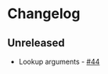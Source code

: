 # Changelog

## Unreleased

* Lookup arguments - [#44](https://github.com/Gravity-Core/graphism/pull/44) 

